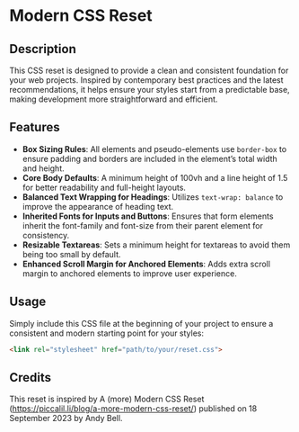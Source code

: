# Modern CSS Reset

## Description

This CSS reset is designed to provide a clean and consistent foundation for your web projects. Inspired by contemporary best practices and the latest recommendations, it helps ensure your styles start from a predictable base, making development more straightforward and efficient.

## Features

- **Box Sizing Rules**: All elements and pseudo-elements use `border-box` to ensure padding and borders are included in the element’s total width and height.
- **Core Body Defaults**: A minimum height of 100vh and a line height of 1.5 for better readability and full-height layouts.
- **Balanced Text Wrapping for Headings**: Utilizes `text-wrap: balance` to improve the appearance of heading text.
- **Inherited Fonts for Inputs and Buttons**: Ensures that form elements inherit the font-family and font-size from their parent element for consistency.
- **Resizable Textareas**: Sets a minimum height for textareas to avoid them being too small by default.
- **Enhanced Scroll Margin for Anchored Elements**: Adds extra scroll margin to anchored elements to improve user experience.

## Usage

Simply include this CSS file at the beginning of your project to ensure a consistent and modern starting point for your styles:

```html
<link rel="stylesheet" href="path/to/your/reset.css">
```

## Credits

This reset is inspired by A (more) Modern CSS Reset (https://piccalil.li/blog/a-more-modern-css-reset/) published on 18 September 2023 by Andy Bell.
